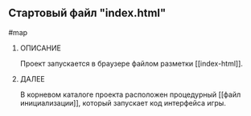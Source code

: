 
## Стартовый файл **"index.html"**
#map

1. ОПИСАНИЕ

	Проект запускается в браузере файлом разметки  [[index-html]].
		
2. ДАЛЕЕ 

	В корневом каталоге проекта расположен процедурный [[файл инициализации]], который запускает код интерфейса игры.
	
